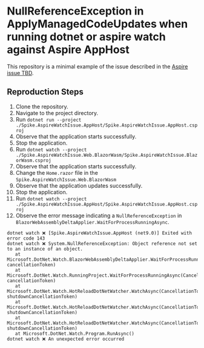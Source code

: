# NullReferenceException in ApplyManagedCodeUpdates when running dotnet or aspire watch against Aspire AppHost
This repository is a minimal example of the issue described in the [Aspire issue TBD]().

## Reproduction Steps
1. Clone the repository.
1. Navigate to the project directory.
1. Run `dotnet run --project ./Spike.AspireWatchIssue.AppHost/Spike.AspireWatchIssue.AppHost.csproj`
1. Observe that the application starts successfully.
1. Stop the application.
1. Run `dotnet watch --project ./Spike.AspireWatchIssue.Web.BlazorWasm/Spike.AspireWatchIssue.BlazorWasm.csproj`
1. Observe that the application starts successfully.
1. Change the `Home.razor` file in the `Spike.AspireWatchIssue.Web.BlazorWasm` 
1. Observe that the application updates successfully.
1. Stop the application.
1. Run `dotnet watch --project ./Spike.AspireWatchIssue.AppHost/Spike.AspireWatchIssue.AppHost.csproj`
1. Observe the error message indicating a `NullReferenceException` in `BlazorWebAssemblyDeltaApplier.WaitForProcessRunningAsync`.

```
dotnet watch ❌ [Spike.AspireWatchIssue.AppHost (net9.0)] Exited with error code 143
dotnet watch ❌ System.NullReferenceException: Object reference not set to an instance of an object.
   at Microsoft.DotNet.Watch.BlazorWebAssemblyDeltaApplier.WaitForProcessRunningAsync(CancellationToken cancellationToken)
   at Microsoft.DotNet.Watch.RunningProject.WaitForProcessRunningAsync(CancellationToken cancellationToken)
   at Microsoft.DotNet.Watch.HotReloadDotNetWatcher.WatchAsync(CancellationToken shutdownCancellationToken)
   at Microsoft.DotNet.Watch.HotReloadDotNetWatcher.WatchAsync(CancellationToken shutdownCancellationToken)
   at Microsoft.DotNet.Watch.HotReloadDotNetWatcher.WatchAsync(CancellationToken shutdownCancellationToken)
   at Microsoft.DotNet.Watch.Program.RunAsync()
dotnet watch ❌ An unexpected error occurred
```
